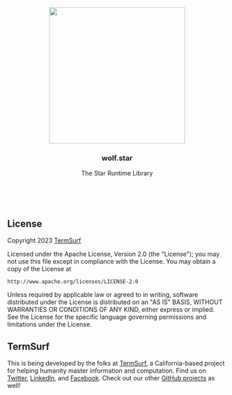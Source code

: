 <br/>
<br/>
<br/>
<br/>
<br/>
<br/>
<br/>

<p align='center'>
  <img src='https://github.com/termsurf/wolf.star/blob/make/view/wolf.svg?raw=true' height='312'>
</p>

<h3 align='center'>wolf.star</h3>
<p align='center'>
  The Star Runtime Library
</p>

<br/>
<br/>
<br/>

## License

Copyright 2023 <a href='https://term.surf'>TermSurf</a>

Licensed under the Apache License, Version 2.0 (the "License");
you may not use this file except in compliance with the License.
You may obtain a copy of the License at

    http://www.apache.org/licenses/LICENSE-2.0

Unless required by applicable law or agreed to in writing, software
distributed under the License is distributed on an "AS IS" BASIS,
WITHOUT WARRANTIES OR CONDITIONS OF ANY KIND, either express or implied.
See the License for the specific language governing permissions and
limitations under the License.

## TermSurf

This is being developed by the folks at [TermSurf](https://term.surf), a California-based project for helping humanity master information and computation. Find us on [Twitter](https://twitter.com/termsurf), [LinkedIn](https://www.linkedin.com/company/termsurf), and [Facebook](https://www.facebook.com/termsurf). Check out our other [GitHub projects](https://github.com/termsurf) as well!
